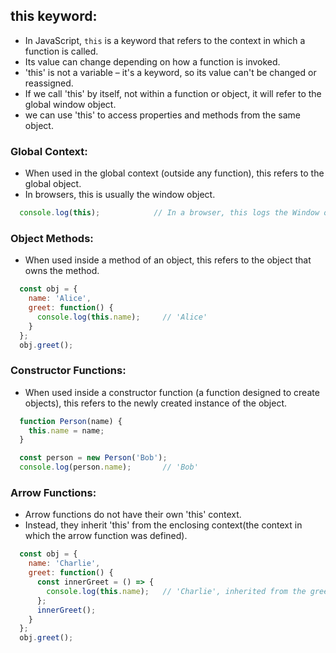 ## this keyword:
- In JavaScript, `this` is a keyword that refers to the context in which a function is called.
- Its value can change depending on how a function is invoked.
- 'this' is not a variable – it's a keyword, so its value can't be changed or reassigned.
- If we call 'this' by itself, not within a function or object, it will refer to the global window object.
- we can use 'this' to access properties and methods from the same object.

### Global Context: 
- When used in the global context (outside any function), this refers to the global object. 
- In browsers, this is usually the window object.

```js
  console.log(this);            // In a browser, this logs the Window object
```


### Object Methods: 
- When used inside a method of an object, this refers to the object that owns the method.

```js
  const obj = {
    name: 'Alice',
    greet: function() {
      console.log(this.name);     // 'Alice'
    }
  };
  obj.greet();
```


### Constructor Functions: 
- When used inside a constructor function (a function designed to create objects), 
  this refers to the newly created instance of the object.

```js
  function Person(name) {
    this.name = name;
  }

  const person = new Person('Bob');
  console.log(person.name);       // 'Bob'
```


### Arrow Functions: 
- Arrow functions do not have their own 'this' context. 
- Instead, they inherit 'this' from the enclosing context(the context in which the arrow function was defined).

```js
  const obj = {
    name: 'Charlie',
    greet: function() {
      const innerGreet = () => {
        console.log(this.name);   // 'Charlie', inherited from the greet method's `this`
      };
      innerGreet();
    }
  };
  obj.greet();
```
